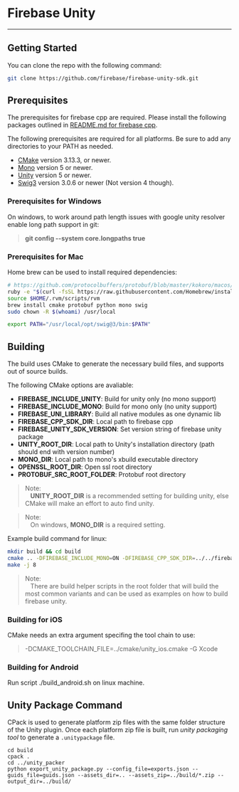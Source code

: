 
# Firebase Unity #

---


## Getting Started
You can clone the repo with the following command:

``` bash
git clone https://github.com/firebase/firebase-unity-sdk.git
```

## Prerequisites
The prerequisites for firebase cpp are required. Please install the following
packages outlined in [README.md for firebase cpp](https://github.com/firebase/firebase-cpp-sdk/blob/master/README.md#prerequisites).

The following prerequisites are required for all platforms.  Be sure to add any
directories to your PATH as needed.

- [CMake](https://cmake.org/) version 3.13.3, or newer.
- [Mono](https://www.mono-project.com/) version 5 or newer.
- [Unity](https://unity.com/) version 5 or newer.
- [Swig3](http://www.swig.org/) version 3.0.6 or newer (Not version 4 though).

### Prerequisites for Windows
On windows, to work around path length issues with google unity resolver enable
long path support in git:

> **git config --system core.longpaths true**

### Prerequisites for Mac
Home brew can be used to install required dependencies:

```bash
# https://github.com/protocolbuffers/protobuf/blob/master/kokoro/macos/prepare_build_macos_rc#L20
ruby -e "$(curl -fsSL https://raw.githubusercontent.com/Homebrew/install/master/install)"
source $HOME/.rvm/scripts/rvm
brew install cmake protobuf python mono swig
sudo chown -R $(whoami) /usr/local

export PATH="/usr/local/opt/swig@3/bin:$PATH"
```

## Building
The build uses CMake to generate the necessary build files, and supports out of
source builds.

The following CMake options are avaliable:

* **FIREBASE_INCLUDE_UNITY**: Build for unity only (no mono support)
* **FIREBASE_INCLUDE_MONO**: Build for mono only (no unity support)
* **FIREBASE_UNI_LIBRARY**: Build all native modules as one dynamic lib
* **FIREBASE_CPP_SDK_DIR**: Local path to firebase cpp
* **FIREBASE_UNITY_SDK_VERSION**: Set version string of firebase unity package
* **UNITY_ROOT_DIR**: Local path to Unity's installation directory
  (path should end with version number)
* **MONO_DIR**: Local path to mono's xbuild executable directory
* **OPENSSL_ROOT_DIR**: Open ssl root directory
* **PROTOBUF_SRC_ROOT_FOLDER**: Protobuf root directory

> Note:<br/>
> &nbsp;&nbsp;&nbsp;**UNITY_ROOT_DIR** is a recommended setting for building
> unity, else CMake will make an effort to auto find unity.

> Note:<br/>
> &nbsp;&nbsp;&nbsp;On windows, **MONO_DIR** is a required setting.

Example build command for linux:

``` bash
mkdir build && cd build
cmake .. -DFIREBASE_INCLUDE_MONO=ON -DFIREBASE_CPP_SDK_DIR=../../firebase-cpp-sdk
make -j 8
```

> Note:<br/>
> &nbsp;&nbsp;&nbsp;There are build helper scripts in the root folder that will
> build the most common variants and can be used as examples on how to build
> firebase unity.

### Building for iOS
CMake needs an extra argument specifing the tool chain to use:

> -DCMAKE_TOOLCHAIN_FILE=../cmake/unity_ios.cmake -G Xcode

### Building for Android
Run script ./build_android.sh on linux machine.


## Unity Package Command ##

CPack is used to generate platform zip files with the same folder structure of
the Unity plugin. Once each platform zip file is built, run
*unity packaging tool* to generate a `.unitypackage` file.

```
cd build
cpack .
cd ../unity_packer
python export_unity_package.py --config_file=exports.json --guids_file=guids.json --assets_dir=.. --assets_zip=../build/*.zip --output_dir=../build/
```

